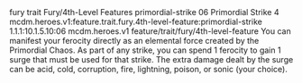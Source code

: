 <ability>
  <metadata>
    <class>fury</class>
    <feature_type>trait</feature_type>
    <file_dpath>Fury/4th-Level Features</file_dpath>
    <item_id>primordial-strike</item_id>
    <item_index>06</item_index>
    <item_name>Primordial Strike</item_name>
    <level>4</level>
    <scc>mcdm.heroes.v1:feature.trait.fury.4th-level-feature:primordial-strike</scc>
    <scdc>1.1.1:10.1.5.10:06</scdc>
    <source>mcdm.heroes.v1</source>
    <type>feature/trait/fury/4th-level-feature</type>
  </metadata>
  <effects>
    <effect type="mundane">You can manifest your ferocity directly as an elemental force created by the Primordial Chaos. As part of any strike, you can spend 1 ferocity to gain 1 surge that must be used for that strike. The extra damage dealt by the surge can be acid, cold, corruption, fire, lightning, poison, or sonic (your choice).</effect>
  </effects>
</ability>
